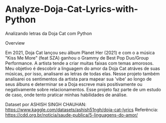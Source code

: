 # Analyze-Doja-Cat-Lyrics-with-Python

Analizando letras da Doja Cat com Python
 
Overview  
 
Em 2021, Doja Cat lançou seu álbum Planet Her (2021) e com o a música "Kiss Me More" (feat SZA) ganhou o Grammy de Best Pop Duo/Group Performance. A artista tende a criar muitas faixas com temas amorosos. Meu objetivo é descobrir a linguagem do amor da Doja Cat atráves de suas músicas, por isso, analisarei as letras de todas elas. Nesse projeto também analisarei os sentimentos da artista para mapear sua 'vibe' ao longo de seus álbuns e determinar se a Doja escreve mais positivamente ou negativamente sobre relacionamentos. Esse projeto faz parte de um estudo de caso, onde tento praticar minhas habilidades de análise.

Dataset por ASHISH SINGH CHAUHAN: https://www.kaggle.com/datasets/ashish51ngh/doja-cat-lyrics
Referência: https://cdd.org.br/noticia/saude-publica/5-linguagens-do-amor/
